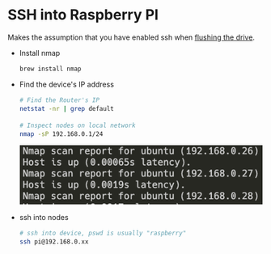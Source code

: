 # SSH into Raspberry PI

Makes the assumption that you have enabled ssh when [flushing the drive](./os_flushing.md).

 - Install nmap
    ```sh
    brew install nmap
    ```

 - Find the device's IP address

    ```sh
    # Find the Router's IP
    netstat -nr | grep default

    # Inspect nodes on local network
    nmap -sP 192.168.0.1/24
    ```

    <p align="center">
      <img src="../assets/nmap_nodes.png" width="500px">
    </p>

 - ssh into nodes

    ```sh
    # ssh into device, pswd is usually "raspberry"
    ssh pi@192.168.0.xx
    ```

